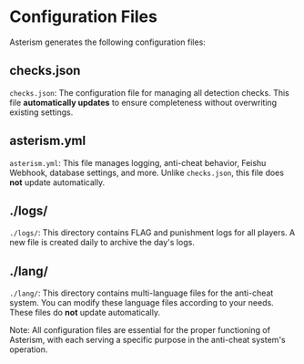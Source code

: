 # Configuration Files
Asterism generates the following configuration files:

## checks.json
`checks.json`: The configuration file for managing all detection checks. This file **automatically updates** to ensure completeness without overwriting existing settings.

## asterism.yml
`asterism.yml`: This file manages logging, anti-cheat behavior, Feishu Webhook, database settings, and more. Unlike `checks.json`, this file does **not** update automatically.

## ./logs/
`./logs/`: This directory contains FLAG and punishment logs for all players. A new file is created daily to archive the day's logs.

## ./lang/
`./lang/`: This directory contains multi-language files for the anti-cheat system. You can modify these language files according to your needs. These files do **not** update automatically.

Note: All configuration files are essential for the proper functioning of Asterism, with each serving a specific purpose in the anti-cheat system's operation.
